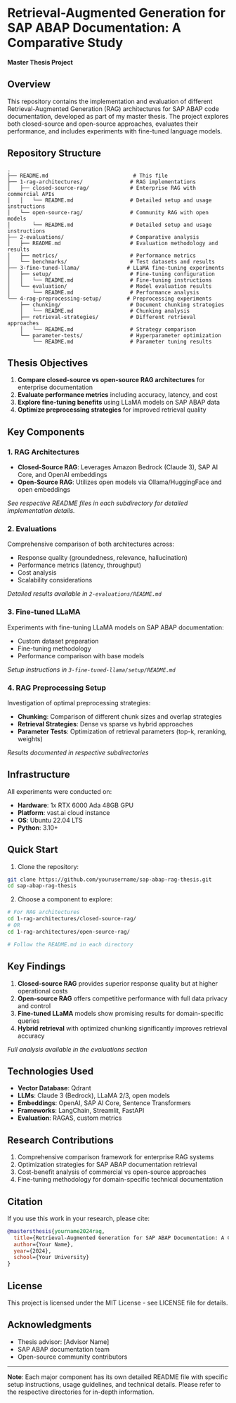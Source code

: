 # Retrieval-Augmented Generation for SAP ABAP Documentation: A Comparative Study

**Master Thesis Project**

## Overview

This repository contains the implementation and evaluation of different Retrieval-Augmented Generation (RAG) architectures for SAP ABAP code documentation, developed as part of my master thesis. The project explores both closed-source and open-source approaches, evaluates their performance, and includes experiments with fine-tuned language models.

## Repository Structure

```
.
├── README.md                           # This file
├── 1-rag-architectures/               # RAG implementations
│   ├── closed-source-rag/             # Enterprise RAG with commercial APIs
│   │   └── README.md                  # Detailed setup and usage instructions
│   └── open-source-rag/               # Community RAG with open models
│       └── README.md                  # Detailed setup and usage instructions
├── 2-evaluations/                     # Comparative analysis
│   ├── README.md                      # Evaluation methodology and results
│   ├── metrics/                       # Performance metrics
│   └── benchmarks/                    # Test datasets and results
├── 3-fine-tuned-llama/               # LLaMA fine-tuning experiments
│   ├── setup/                         # Fine-tuning configuration
│   │   └── README.md                  # Fine-tuning instructions
│   └── evaluation/                    # Model evaluation results
│       └── README.md                  # Performance analysis
└── 4-rag-preprocessing-setup/        # Preprocessing experiments
    ├── chunking/                      # Document chunking strategies
    │   └── README.md                  # Chunking analysis
    ├── retrieval-strategies/          # Different retrieval approaches
    │   └── README.md                  # Strategy comparison
    └── parameter-tests/               # Hyperparameter optimization
        └── README.md                  # Parameter tuning results
```

## Thesis Objectives

1. **Compare closed-source vs open-source RAG architectures** for enterprise documentation
2. **Evaluate performance metrics** including accuracy, latency, and cost
3. **Explore fine-tuning benefits** using LLaMA models on SAP ABAP data
4. **Optimize preprocessing strategies** for improved retrieval quality

## Key Components

### 1. RAG Architectures

- **Closed-Source RAG**: Leverages Amazon Bedrock (Claude 3), SAP AI Core, and OpenAI embeddings
- **Open-Source RAG**: Utilizes open models via Ollama/HuggingFace and open embeddings

*See respective README files in each subdirectory for detailed implementation details.*

### 2. Evaluations

Comprehensive comparison of both architectures across:
- Response quality (groundedness, relevance, hallucination)
- Performance metrics (latency, throughput)
- Cost analysis
- Scalability considerations

*Detailed results available in `2-evaluations/README.md`*

### 3. Fine-tuned LLaMA

Experiments with fine-tuning LLaMA models on SAP ABAP documentation:
- Custom dataset preparation
- Fine-tuning methodology
- Performance comparison with base models

*Setup instructions in `3-fine-tuned-llama/setup/README.md`*

### 4. RAG Preprocessing Setup

Investigation of optimal preprocessing strategies:
- **Chunking**: Comparison of different chunk sizes and overlap strategies
- **Retrieval Strategies**: Dense vs sparse vs hybrid approaches
- **Parameter Tests**: Optimization of retrieval parameters (top-k, reranking, weights)

*Results documented in respective subdirectories*

## Infrastructure

All experiments were conducted on:
- **Hardware**: 1x RTX 6000 Ada 48GB GPU
- **Platform**: vast.ai cloud instance
- **OS**: Ubuntu 22.04 LTS
- **Python**: 3.10+

## Quick Start

1. Clone the repository:
```bash
git clone https://github.com/yourusername/sap-abap-rag-thesis.git
cd sap-abap-rag-thesis
```

2. Choose a component to explore:
```bash
# For RAG architectures
cd 1-rag-architectures/closed-source-rag/
# OR
cd 1-rag-architectures/open-source-rag/

# Follow the README.md in each directory
```

## Key Findings

1. **Closed-source RAG** provides superior response quality but at higher operational costs
2. **Open-source RAG** offers competitive performance with full data privacy and control
3. **Fine-tuned LLaMA** models show promising results for domain-specific queries
4. **Hybrid retrieval** with optimized chunking significantly improves retrieval accuracy

*Full analysis available in the evaluations section*

## Technologies Used

- **Vector Database**: Qdrant
- **LLMs**: Claude 3 (Bedrock), LLaMA 2/3, open models
- **Embeddings**: OpenAI, SAP AI Core, Sentence Transformers
- **Frameworks**: LangChain, Streamlit, FastAPI
- **Evaluation**: RAGAS, custom metrics

## Research Contributions

1. Comprehensive comparison framework for enterprise RAG systems
2. Optimization strategies for SAP ABAP documentation retrieval
3. Cost-benefit analysis of commercial vs open-source approaches
4. Fine-tuning methodology for domain-specific technical documentation

## Citation

If you use this work in your research, please cite:
```bibtex
@mastersthesis{yourname2024rag,
  title={Retrieval-Augmented Generation for SAP ABAP Documentation: A Comparative Study},
  author={Your Name},
  year={2024},
  school={Your University}
}
```

## License

This project is licensed under the MIT License - see LICENSE file for details.

## Acknowledgments

- Thesis advisor: [Advisor Name]
- SAP ABAP documentation team
- Open-source community contributors

---

**Note**: Each major component has its own detailed README file with specific setup instructions, usage guidelines, and technical details. Please refer to the respective directories for in-depth information.

